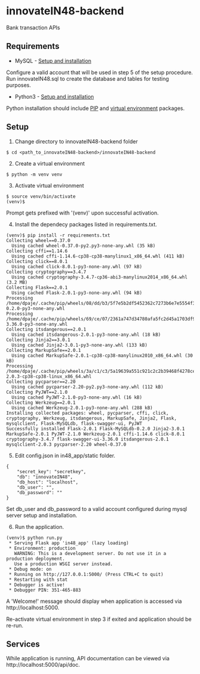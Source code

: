 # innovateIN48-backend

Bank transaction APIs

## Requirements
- MySQL - [Setup and installation](https://dev.mysql.com/doc/refman/8.0/en/installing.html)

Configure a valid account that will be used in step 5 of the setup procedure. Run innovateIN48.sql to create the database and tables for testing purposes.

- Python3 - [Setup and installation](https://docs.python.org/3/using/index.html)

Python installation should include [PIP](https://docs.python.org/3/installing/index.html) and [virtual environment](https://docs.python.org/3/tutorial/venv.html) packages.


## Setup

1. Change directory to innovateIN48-backend folder
```
$ cd <path_to_innovateIN48-backend>/innovateIN48-backend
```

2. Create a virtual environment
```
$ python -m venv venv
```

3. Activate virtual environment
```
$ source venv/bin/activate
(venv)$
```

Prompt gets prefixed with '(venv)' upon successful activation.

4. Install the dependecy packages listed in requirements.txt.
```
(venv)$ pip install -r requirements.txt
Collecting wheel==0.37.0
  Using cached wheel-0.37.0-py2.py3-none-any.whl (35 kB)
Collecting cffi==1.14.6
  Using cached cffi-1.14.6-cp38-cp38-manylinux1_x86_64.whl (411 kB)
Collecting click==8.0.1
  Using cached click-8.0.1-py3-none-any.whl (97 kB)
Collecting cryptography==3.4.7
  Using cached cryptography-3.4.7-cp36-abi3-manylinux2014_x86_64.whl (3.2 MB)
Collecting Flask==2.0.1
  Using cached Flask-2.0.1-py3-none-any.whl (94 kB)
Processing /home/dpaje/.cache/pip/wheels/08/dd/b3/5f7e5b2df5452362c7273b6e7e5554f3855cfc447e7440ec7e/Flask_MySQLdb-0.2.0-py3-none-any.whl
Processing /home/dpaje/.cache/pip/wheels/69/ce/07/2361a747d34780afa5fc2d45a1703df920f73905a7f009ce0b/flask_swagger_ui-3.36.0-py3-none-any.whl
Collecting itsdangerous==2.0.1
  Using cached itsdangerous-2.0.1-py3-none-any.whl (18 kB)
Collecting Jinja2==3.0.1
  Using cached Jinja2-3.0.1-py3-none-any.whl (133 kB)
Collecting MarkupSafe==2.0.1
  Using cached MarkupSafe-2.0.1-cp38-cp38-manylinux2010_x86_64.whl (30 kB)
Processing /home/dpaje/.cache/pip/wheels/3a/c1/c3/5a19639a551c921c2c2b39468f4278ce5aa27b4e386a4158e4/mysqlclient-2.0.3-cp38-cp38-linux_x86_64.whl
Collecting pycparser==2.20
  Using cached pycparser-2.20-py2.py3-none-any.whl (112 kB)
Collecting PyJWT==2.1.0
  Using cached PyJWT-2.1.0-py3-none-any.whl (16 kB)
Collecting Werkzeug==2.0.1
  Using cached Werkzeug-2.0.1-py3-none-any.whl (288 kB)
Installing collected packages: wheel, pycparser, cffi, click, cryptography, Werkzeug, itsdangerous, MarkupSafe, Jinja2, Flask, mysqlclient, Flask-MySQLdb, flask-swagger-ui, PyJWT
Successfully installed Flask-2.0.1 Flask-MySQLdb-0.2.0 Jinja2-3.0.1 MarkupSafe-2.0.1 PyJWT-2.1.0 Werkzeug-2.0.1 cffi-1.14.6 click-8.0.1 cryptography-3.4.7 flask-swagger-ui-3.36.0 itsdangerous-2.0.1 mysqlclient-2.0.3 pycparser-2.20 wheel-0.37.0
```
5. Edit config.json in in48_app/static folder.
```
{
    "secret_key": "secretkey",
    "db": "innovateIN48",
    "db_host": "localhost",
    "db_user": "",
    "db_password": ""
}
```

Set db_user and db_password to a valid account configured during mysql server setup and installation.

6. Run the application.
```
(venv)$ python run.py
 * Serving Flask app 'in48_app' (lazy loading)
 * Environment: production
   WARNING: This is a development server. Do not use it in a production deployment.
   Use a production WSGI server instead.
 * Debug mode: on
 * Running on http://127.0.0.1:5000/ (Press CTRL+C to quit)
 * Restarting with stat
 * Debugger is active!
 * Debugger PIN: 351-465-883
```

A 'Welcome!' message should display when application is accessed via http://localhost:5000.

Re-activate virtual environment in step 3 if exited and application should be re-run.

## Services

While application is running, API documentation can be viewed via http://localhost:5000/api/doc.

